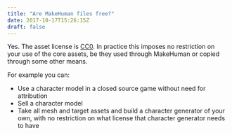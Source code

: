 ```yaml
---
title: "Are MakeHuman files free?"
date: 2017-10-17T15:26:15Z
draft: false
---
```


Yes. The asset license is [CC0](https://creativecommons.org/public-domain/cc0/). In practice this imposes no restriction on your use of the core assets, be they
used through MakeHuman or copied through some other means. 

For example you can:

* Use a character model in a closed source game without need for attribution
* Sell a character model
* Take all mesh and target assets and build a character generator of your own, with no restriction on what license that character generator needs to have

